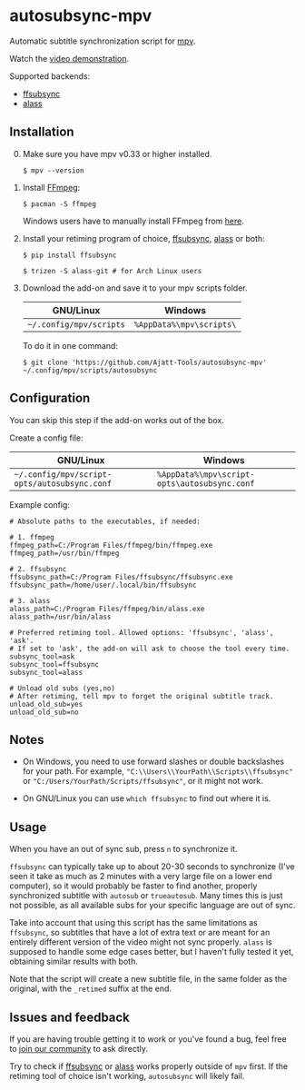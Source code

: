 # autosubsync-mpv

Automatic subtitle synchronization script for [mpv](https://wiki.archlinux.org/index.php/Mpv).

Watch the [video demonstration](https://www.youtube.com/watch?v=obrd4QF6CHU).

Supported backends:
* [ffsubsync](https://github.com/smacke/ffsubsync)
* [alass](https://github.com/kaegi/alass)

## Installation

0. Make sure you have mpv v0.33 or higher installed.
    ```
    $ mpv --version
    ```
1. Install [FFmpeg](https://wiki.archlinux.org/index.php/FFmpeg):
    ```
    $ pacman -S ffmpeg
    ```
    Windows users have to manually install FFmpeg from [here](https://ffmpeg.zeranoe.com/builds/). 
2. Install your retiming program of choice,
[ffsubsync](https://github.com/smacke/ffsubsync), [alass](https://github.com/kaegi/alass) or both:
    ```
    $ pip install ffsubsync
    ```
    ```
    $ trizen -S alass-git # for Arch Linux users
    ```

3. Download the add-on and save it to your mpv scripts folder.

    | GNU/Linux | Windows |
    |---|---|
    | `~/.config/mpv/scripts` | `%AppData%\mpv\scripts\` | 
    
    To do it in one command:

    ```
    $ git clone 'https://github.com/Ajatt-Tools/autosubsync-mpv' ~/.config/mpv/scripts/autosubsync
    ```

## Configuration

You can skip this step if the add-on works out of the box.

Create a config file:

| GNU/Linux | Windows |
|---|---|
| `~/.config/mpv/script-opts/autosubsync.conf` | `%AppData%\mpv\script-opts\autosubsync.conf` | 

Example config:

```
# Absolute paths to the executables, if needed:

# 1. ffmpeg
ffmpeg_path=C:/Program Files/ffmpeg/bin/ffmpeg.exe
ffmpeg_path=/usr/bin/ffmpeg

# 2. ffsubsync
ffsubsync_path=C:/Program Files/ffsubsync/ffsubsync.exe
ffsubsync_path=/home/user/.local/bin/ffsubsync

# 3. alass
alass_path=C:/Program Files/ffmpeg/bin/alass.exe
alass_path=/usr/bin/alass

# Preferred retiming tool. Allowed options: 'ffsubsync', 'alass', 'ask'.
# If set to 'ask', the add-on will ask to choose the tool every time.
subsync_tool=ask
subsync_tool=ffsubsync
subsync_tool=alass

# Unload old subs (yes,no)
# After retiming, tell mpv to forget the original subtitle track.
unload_old_sub=yes
unload_old_sub=no
```

## Notes

* On Windows, you need to use forward slashes or double backslashes for your path.
For example, `"C:\\Users\\YourPath\\Scripts\\ffsubsync"`
or `"C:/Users/YourPath/Scripts/ffsubsync"`,
or it might not work.

* On GNU/Linux you can use `which ffsubsync` to find out where it is.
 
## Usage

When you have an out of sync sub, press `n` to synchronize it.

`ffsubsync` can typically take up to about 20-30 seconds
to synchronize (I've seen it take as much as 2 minutes
with a very large file on a lower end computer), so it
would probably be faster to find another, properly
synchronized subtitle with `autosub` or `trueautosub`.
Many times this is just not possible, as all available
subs for your specific language are out of sync.

Take into account that using this script has the
same limitations as `ffsubsync`, so subtitles that have
a lot of extra text or are meant for an entirely different 
version of the video might not sync properly. `alass` is supposed
to handle some edge cases better, but I haven't fully tested it yet,
obtaining similar results with both.

Note that the script will create a new subtitle file, in the same folder 
as the original, with the `_retimed` suffix at the end.

## Issues and feedback

If you are having trouble getting it to work or you've found a bug,
feel free to [join our community](https://tatsumoto-ren.github.io/blog/join-our-community.html) to ask directly.

Try to check if
[ffsubsync](https://github.com/smacke/ffsubsync)
or
[alass](https://github.com/kaegi/alass)
works properly outside of `mpv` first.
If the retiming tool of choice isn't working, `autosubsync` will likely fail.
